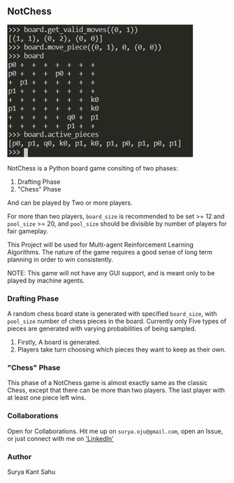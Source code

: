 ## NotChess

![NotChess](./assets/NotChess.PNG "NotChess")

NotChess is a Python board game consiting of two phases:

1. Drafting Phase
2. "Chess" Phase

And can be played by Two or more players.

For more than two players, `board_size` is recommended to be set >= 12 and `pool_size` >= 20, and `pool_size` should be divisible by number of players for fair gameplay.

This Project will be used for Multi-agent Reinforcement Learning Algorithms.
The nature of the game requires a good sense of long term planning in order to win consistently.

NOTE: This game will not have any GUI support, and is meant only to be played by machine agents.

### Drafting Phase
A random chess board state is generated with specified `board_size`, with `pool_size` number of chess pieces in the board.
Currently only Five types of pieces are generated with varying probabilities of being sampled.

1. Firstly, A board is generated.
2. Players take turn choosing which pieces they want to keep as their own.


### "Chess" Phase

This phase of a NotChess game is almost exactly same as the classic Chess, except that there can be more than two players.
The last player with at least one piece left wins.

### Collaborations
Open for Collaborations. Hit me up on `surya.oju@gmail.com`, open an Issue, or just connect with me on ['LinkedIn'](https://www.linkedin.com/in/surya-kant-oju/ "Surya Kant Sahu's LinkedIn")

### Author
Surya Kant Sahu
